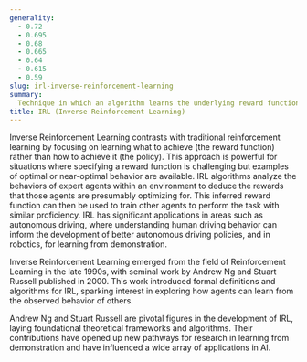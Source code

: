 ```yaml
---
generality:
  - 0.72
  - 0.695
  - 0.68
  - 0.665
  - 0.64
  - 0.615
  - 0.59
slug: irl-inverse-reinforcement-learning
summary:
  Technique in which an algorithm learns the underlying reward function of an environment based on observed behavior from an agent, essentially inferring the goals an agent is trying to achieve.
title: IRL (Inverse Reinforcement Learning)
---
```


Inverse Reinforcement Learning contrasts with traditional reinforcement learning by focusing on learning what to achieve (the reward function) rather than how to achieve it (the policy). This approach is powerful for situations where specifying a reward function is challenging but examples of optimal or near-optimal behavior are available. IRL algorithms analyze the behaviors of expert agents within an environment to deduce the rewards that those agents are presumably optimizing for. This inferred reward function can then be used to train other agents to perform the task with similar proficiency. IRL has significant applications in areas such as autonomous driving, where understanding human driving behavior can inform the development of better autonomous driving policies, and in robotics, for learning from demonstration.

Inverse Reinforcement Learning emerged from the field of Reinforcement Learning in the late 1990s, with seminal work by Andrew Ng and Stuart Russell published in 2000. This work introduced formal definitions and algorithms for IRL, sparking interest in exploring how agents can learn from the observed behavior of others.

Andrew Ng and Stuart Russell are pivotal figures in the development of IRL, laying foundational theoretical frameworks and algorithms. Their contributions have opened up new pathways for research in learning from demonstration and have influenced a wide array of applications in AI.
